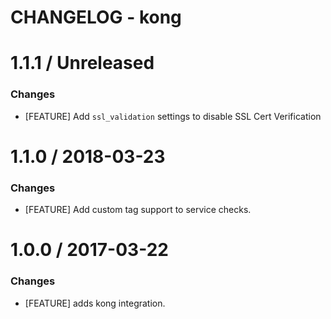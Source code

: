 # CHANGELOG - kong

1.1.1 / Unreleased
==================

### Changes

* [FEATURE] Add `ssl_validation` settings to disable SSL Cert Verification

1.1.0 / 2018-03-23
==================

### Changes

* [FEATURE] Add custom tag support to service checks.

1.0.0 / 2017-03-22
==================

### Changes

* [FEATURE] adds kong integration.
